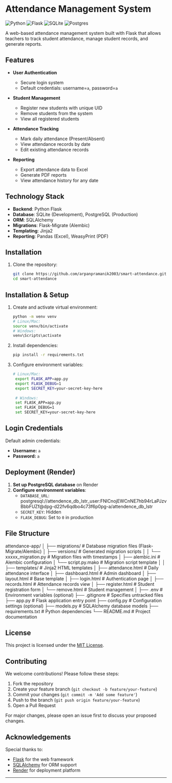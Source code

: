 # Attendance Management System

![Python](https://img.shields.io/badge/python-3670A0?style=for-the-badge&logo=python&logoColor=ffdd54)
![Flask](https://img.shields.io/badge/flask-%23000.svg?style=for-the-badge&logo=flask&logoColor=white)
![SQLite](https://img.shields.io/badge/sqlite-%2307405e.svg?style=for-the-badge&logo=sqlite&logoColor=white)
![Postgres](https://img.shields.io/badge/postgres-%23316192.svg?style=for-the-badge&logo=postgresql&logoColor=white)

A web-based attendance management system built with Flask that allows teachers to track student attendance, manage student records, and generate reports.

## Features

- **User Authentication**
  - Secure login system
  - Default credentials: username=`a`, password=`a`

- **Student Management**
  - Register new students with unique UID
  - Remove students from the system
  - View all registered students

- **Attendance Tracking**
  - Mark daily attendance (Present/Absent)
  - View attendance records by date
  - Edit existing attendance records

- **Reporting**
  - Export attendance data to Excel
  - Generate PDF reports
  - View attendance history for any date

## Technology Stack

- **Backend**: Python Flask
- **Database**: SQLite (Development), PostgreSQL (Production)
- **ORM**: SQLAlchemy
- **Migrations**: Flask-Migrate (Alembic)
- **Templating**: Jinja2
- **Reporting**: Pandas (Excel), WeasyPrint (PDF)

## Installation

1. Clone the repository:
   ```bash
   git clone https://github.com/arpanpramanik2003/smart-attendance.git
   cd smart-attendance

## Installation & Setup

1. Create and activate virtual environment:
   ```bash
   python -m venv venv
   # Linux/Mac:
   source venv/bin/activate
   # Windows:
   venv\Scripts\activate
2. Install dependencies:
   ```bash
   pip install -r requirements.txt
3. Configure environment variables:
   ```bash
   # Linux/Mac:
    export FLASK_APP=app.py
    export FLASK_DEBUG=1
    export SECRET_KEY=your-secret-key-here
    
    # Windows:
    set FLASK_APP=app.py
    set FLASK_DEBUG=1
    set SECRET_KEY=your-secret-key-here
## Login Credentials

Default admin credentials:
- **Username:** `a`
- **Password:** `a`

## Deployment (Render)

1. **Set up PostgreSQL database** on Render
2. **Configure environment variables**:
   - `DATABASE_URL`: postgresql://attendence_db_lstr_user:FNlCnojEWCnNE7hb94rLaPJzvBbbFUZf@dpg-d22fv6qdbo4c73f6p0pg-a/attendence_db_lstr
   - `SECRET_KEY`: Hidden
   - `FLASK_DEBUG`: Set to `0` in production
  
## File Structure
attendance-app/
│
├── migrations/ # Database migration files (Flask-Migrate/Alembic)
│ ├── versions/ # Generated migration scripts
│ │ └── xxxxx_migration.py # Migration files with timestamps
│ ├── alembic.ini # Alembic configuration
│ └── script.py.mako # Migration script template
│
│
├── templates/ # Jinja2 HTML templates
│ ├── attendance.html # Daily attendance interface
│ ├── dashboard.html # Admin dashboard
│ ├── layout.html # Base template
│ ├── login.html # Authentication page
│ ├── records.html # Attendance records view
│ ├── register.html # Student registration form
│ └── remove.html # Student management
│
├── .env # Environment variables (optional)
├── .gitignore # Specifies untracked files
├── app.py # Flask application entry point
├── config.py # Configuration settings (optional)
├── models.py # SQLAlchemy database models
├── requirements.txt # Python dependencies
└── README.md # Project documentation

## License

This project is licensed under the [MIT License](LICENSE).

## Contributing

We welcome contributions! Please follow these steps:  
1. Fork the repository  
2. Create your feature branch (`git checkout -b feature/your-feature`)  
3. Commit your changes (`git commit -m 'Add some feature'`)  
4. Push to the branch (`git push origin feature/your-feature`)  
5. Open a Pull Request  

For major changes, please open an issue first to discuss your proposed changes.

## Acknowledgements

Special thanks to:  
- [Flask](https://flask.palletsprojects.com/) for the web framework  
- [SQLAlchemy](https://www.sqlalchemy.org/) for ORM support  
- [Render](https://render.com/) for deployment platform  

---
